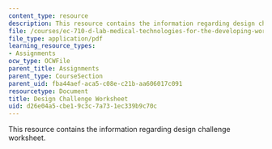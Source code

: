 ```yaml
---
content_type: resource
description: This resource contains the information regarding design challenge worksheet.
file: /courses/ec-710-d-lab-medical-technologies-for-the-developing-world-spring-2010/d26e04a5cbe19c3c7a731ec339b9c70c_MITEC_710S10_DsgnChlngWrk.pdf
file_type: application/pdf
learning_resource_types:
- Assignments
ocw_type: OCWFile
parent_title: Assignments
parent_type: CourseSection
parent_uid: fba44aef-aca5-c08e-c21b-aa606017c091
resourcetype: Document
title: Design Challenge Worksheet
uid: d26e04a5-cbe1-9c3c-7a73-1ec339b9c70c
---
```

This resource contains the information regarding design challenge worksheet.

